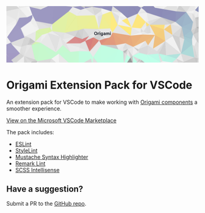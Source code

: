 ![Banner](banner.png)

# Origami Extension Pack for VSCode

An extension pack for VSCode to make working with [Origami components](https://origami.ft.com/) a smoother experience.

[View on the Microsoft VSCode Marketplace](https://marketplace.visualstudio.com/items?itemName=JakeChampion.origami)

The pack includes: 

* [ESLint](https://marketplace.visualstudio.com/items?itemName=dbaeumer.vscode-eslint)
* [StyleLint](https://marketplace.visualstudio.com/items?itemName=stylelint.vscode-stylelint)
* [Mustache Syntax Highlighter](https://marketplace.visualstudio.com/items?itemName=dawhite.mustache)
* [Remark Lint](https://marketplace.visualstudio.com/items?itemName=drewbourne.vscode-remark-lint#overview)
* [SCSS Intellisense](https://marketplace.visualstudio.com/items?itemName=mrmlnc.vscode-scss)

## Have a suggestion? 

Submit a PR to the [GitHub repo](https://github.com/Financial-Times/origami-vscode-extension-pack). 
